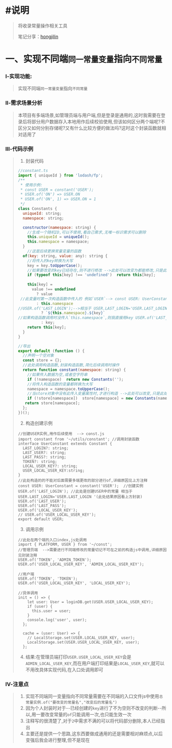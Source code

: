 # #说明

>将收录常量操作相关工具
>
>笔记分享：[hongjilin](https://gitee.com/hongjilin)

# 一、实现不同端`同一常量变量`指向`不同常量`

### Ⅰ-实现功能:

>实现不同端`同一常量变量`指向`不同常量`

### Ⅱ-需求场景分析

>本项目有多端场景,如管理员端与用户端,但是登录是通用的,这时我需要在登录后将部分用户数据存入本地用作后续校验使用,但该如何区分两个端呢?不区分又如何分别存储呢?又有什么比较方便的做法吗?这时这个封装函数就相对适用了

### Ⅲ-代码示例

>1. 封装代码
>
>   ```jsx
>   //constant.ts
>   import { uniqueId } from 'lodash/fp';
>   /**
>    * 使用示例:
>    * const USER = constant('USER');
>    * USER.of('ON') => USER.ON
>    * USER.of('ON', 1) => USER.ON = 1
>    */
>   class Constants {
>     uniqueId: string;
>     namespace: string;
>   
>     constructor(namespace: string) {
>       //生成一个随机ID,可以不使用,看自己需求,无唯一标识需求可以删除
>       this.uniqueId = uniqueId();
>       this.namespace = namespace;
>     }
>   	//这是后续更换常量变量的函数
>     of(key: string, value: any): string {
>       //将传入的key转换为大写
>       key = key.toUpperCase();
>       //如果要改变的key已经存在,则不进行修改 -->此处可以改变为都能修改,只是此处这样更符合当前需求
>       if (typeof this[key] !== 'undefined')  return this[key];
>       
>       this[key] =
>         value !== undefined
>           ? value
>    //此变量时第一次构造函数中传入的 例如`USER`--> const USER: UserConstant = constant('USER');  //创建实例
>           : this.namespace 
>   //USER.of('LAST_LOGIN');-->相当于 USER.LAST_LOGIN='USER.LAST_LOGIN'
>             ? `${this.namespace}.${key}` 
>   //如果构造函数调用时没传入`this.namespace`,则我直接用key USER.of('LAST_LOGIN');-->相当于 USER.LAST_LOGIN='LAST_LOGIN' 
>             : key; 
>       return this[key];
>     }
>   }
>   
>   //导出
>   export default (function () {
>     //声明一个空对象  
>     const store = {};
>     //此处调用构造函数,封装构造函数,简化后续调用时操作
>     return function constant(namespace: string) {
>       //如果传入数据为空,或者空字符串  
>       if (!namespace)  return new Constants('');
>   	//将传入构造函数的变量都转换为大写
>       namespace = namespace.toUpperCase();
>   	//当store对象中没有此传入变量属性时,才进行构造 -->此处可以改变,只是此处这样更符合当前需求
>       if (!store[namespace])  store[namespace] = new Constants(namespace);
>      return store[namespace];
>     };
>   })();
>   ```
>
>2. 构造创建示例
>
>   ```tsx
>   //创建USER实例,用作后续使用  --> const.js
>   import constant from '~/utils/constant'; //调用封装函数
>   interface UserConstant extends Constant {
>     LAST_LOGIN?: string;
>     LAST_USER?: string;
>     LAST_PASS?: string;
>     TOKEN?: string;
>     LOCAL_USER_KEY?: string;
>     USER_LOCAL_USER_KEY:string;
>   }
>   //此处构造的的不能对后面需要多端更改的部分进行of,详细原因见上方注释
>   const USER: UserConstant = constant('USER');  //创建实例
>   USER.of('LAST_LOGIN'); //此处是创建USER中的常量 相当于 USER.LAST_LOGIN='USER.LAST_LOGIN '(此处结果原因看上方封装)
>   USER.of('LAST_USER');
>   USER.of('LAST_PASS');
>   USER.of('LOCAL_USER_KEY');
>   // USER.of('USER_LOCAL_USER_KEY');
>   export default USER;
>   ```
>
>3. 调用示例
>
>   ```tsx
>   //此处在两个端的入口index,js处调用
>   import { PLATFORM, USER } from '~/const';
>   //管理员端  -->需要进行不同端修改的常量切记不可在之前的构造js中调用,详细原因见封装注释
>   USER.of('TOKEN', 'ADMIN_TOKEN');
>   USER.of('USER_LOCAL_USER_KEY', 'ADMIN_LOCAL_USER_KEY');
>   
>   //用户端
>   USER.of('TOKEN', 'TOKEN');
>   USER.of('USER_LOCAL_USER_KEY', 'LOCAL_USER_KEY');
>   
>   //具体调用
>   init = () => {
>       let user: User = loginDB.get(USER.USER_LOCAL_USER_KEY);
>       if (user) {
>         this.user = user;
>       }
>       console.log('user', user);
>     };
>   
>     cache = (user: User) => {
>       // LocalStorage.set(USER.LOCAL_USER_KEY, user);
>       LocalStorage.set(USER.USER_LOCAL_USER_KEY, user);
>     };
>   
>   ```
>
>4. 结果:在管理员端打印`USER.USER_LOCAL_USER_KEY`会是`ADMIN_LOCAL_USER_KEY`,而在用户端打印结果是`LOCAL_USER_KEY`,就可以不用改具体实现代码,在入口处调用即可

### Ⅳ-注意点

>1. 实现不同端同一变量指向不同常量需要在不同端的入口文件js中使用`总常量实例.of("要改变的常量名","改变后的常量名")`
>2. 因为个人封装时对于--已经创建的`key`进行了不为空则不改变的判断--所以,用一要改变常量的`of`只能调用一次,也只能生效一次
>3. 注释写的很清楚了,对于`2`中需求不满的可以将代码部分删除,本人已经指出
>4. 主要还是提供一个思路,这东西要做成通用的还是需要相对麻烦点,以后变强后我会进行整理,但不是现在